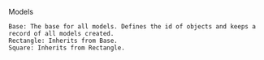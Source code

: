 Models

    Base: The base for all models. Defines the id of objects and keeps a record of all models created.
    Rectangle: Inherits from Base.
    Square: Inherits from Rectangle.

